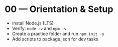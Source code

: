 # 00 — Orientation & Setup

- Install Node.js (LTS)
- Verify: `node -v` and `npm -v`
- Create a practice folder and run `npm init -y`
- Add scripts to package.json for dev tasks
